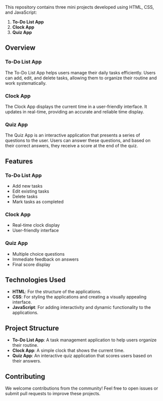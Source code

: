This repository contains three mini projects developed using HTML, CSS, and JavaScript:

1. **To-Do List App**
2. **Clock App**
3. **Quiz App**

## Overview

### To-Do List App

The To-Do List App helps users manage their daily tasks efficiently. Users can add, edit, and delete tasks, allowing them to organize their routine and work systematically.

### Clock App

The Clock App displays the current time in a user-friendly interface. It updates in real-time, providing an accurate and reliable time display.

### Quiz App

The Quiz App is an interactive application that presents a series of questions to the user. Users can answer these questions, and based on their correct answers, they receive a score at the end of the quiz.

## Features

### To-Do List App

- Add new tasks
- Edit existing tasks
- Delete tasks
- Mark tasks as completed

### Clock App

- Real-time clock display
- User-friendly interface

### Quiz App

- Multiple choice questions
- Immediate feedback on answers
- Final score display

## Technologies Used

- **HTML**: For the structure of the applications.
- **CSS**: For styling the applications and creating a visually appealing interface.
- **JavaScript**: For adding interactivity and dynamic functionality to the applications.

## Project Structure

- **To-Do List App**: A task management application to help users organize their routine.
- **Clock App**: A simple clock that shows the current time.
- **Quiz App**: An interactive quiz application that scores users based on their answers.

## Contributing

We welcome contributions from the community! Feel free to open issues or submit pull requests to improve these projects.

